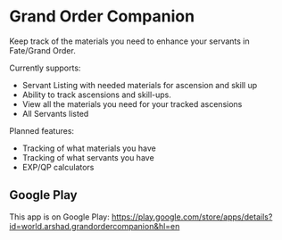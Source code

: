 # Grand Order Companion

Keep track of the materials you need to enhance your servants in Fate/Grand Order. 

Currently supports:

- Servant Listing with needed materials for ascension and skill up
- Ability to track ascensions and skill-ups.
- View all the materials you need for your tracked ascensions
- All Servants listed

Planned features:
- Tracking of what materials you have
- Tracking of what servants you have
- EXP/QP calculators

## Google Play
This app is on Google Play: https://play.google.com/store/apps/details?id=world.arshad.grandordercompanion&hl=en
